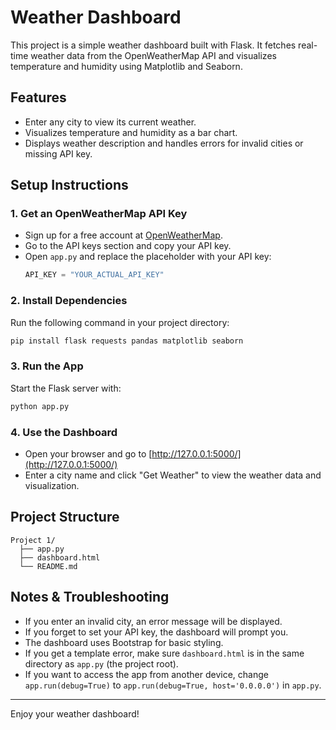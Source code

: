 # Weather Dashboard

This project is a simple weather dashboard built with Flask. It fetches real-time weather data from the OpenWeatherMap API and visualizes temperature and humidity using Matplotlib and Seaborn.

## Features
- Enter any city to view its current weather.
- Visualizes temperature and humidity as a bar chart.
- Displays weather description and handles errors for invalid cities or missing API key.

## Setup Instructions

### 1. Get an OpenWeatherMap API Key
- Sign up for a free account at [OpenWeatherMap](https://home.openweathermap.org/users/sign_up).
- Go to the API keys section and copy your API key.
- Open `app.py` and replace the placeholder with your API key:
  ```python
  API_KEY = "YOUR_ACTUAL_API_KEY"
  ```

### 2. Install Dependencies
Run the following command in your project directory:
```bash
pip install flask requests pandas matplotlib seaborn
```

### 3. Run the App
Start the Flask server with:
```bash
python app.py
```

### 4. Use the Dashboard
- Open your browser and go to [http://127.0.0.1:5000/](http://127.0.0.1:5000/)
- Enter a city name and click "Get Weather" to view the weather data and visualization.

## Project Structure
```
Project 1/
  ├── app.py
  ├── dashboard.html
  └── README.md
```

## Notes & Troubleshooting
- If you enter an invalid city, an error message will be displayed.
- If you forget to set your API key, the dashboard will prompt you.
- The dashboard uses Bootstrap for basic styling.
- If you get a template error, make sure `dashboard.html` is in the same directory as `app.py` (the project root).
- If you want to access the app from another device, change `app.run(debug=True)` to `app.run(debug=True, host='0.0.0.0')` in `app.py`.

---
Enjoy your weather dashboard! 